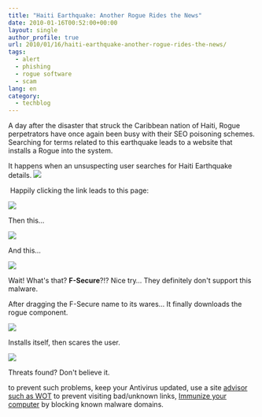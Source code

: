 ```yaml
---
title: "Haiti Earthquake: Another Rogue Rides the News"
date: 2010-01-16T00:52:00+00:00
layout: single
author_profile: true
url: 2010/01/16/haiti-earthquake-another-rogue-rides-the-news/
tags:
  - alert
  - phishing
  - rogue software
  - scam
lang: en
category: 
  - techblog
---
```

A day after the disaster that struck the Caribbean nation of Haiti, Rogue perpetrators have once again been busy with their SEO poisoning schemes. Searching for terms related to this earthquake leads to a website that installs a Rogue into the system.

It happens when an unsuspecting user searches for Haiti Earthquake details.
[![](http://4.bp.blogspot.com/_vaUVXcmC3OI/S1EFFMqE3rI/AAAAAAAAAp0/zH-lGMbFp-E/s640/hai-1.JPG)](http://4.bp.blogspot.com/_vaUVXcmC3OI/S1EFFMqE3rI/AAAAAAAAAp0/zH-lGMbFp-E/s1600-h/hai-1.JPG)

 Happily clicking the link leads to this page:

[![](http://1.bp.blogspot.com/_vaUVXcmC3OI/S1EFGFppfTI/AAAAAAAAAp8/sVmKiZG2ttk/s640/hai-2.JPG)](http://1.bp.blogspot.com/_vaUVXcmC3OI/S1EFGFppfTI/AAAAAAAAAp8/sVmKiZG2ttk/s1600-h/hai-2.JPG)

Then this…

[![](http://1.bp.blogspot.com/_vaUVXcmC3OI/S1EFHJTpxnI/AAAAAAAAAqE/wF9Lik5p1LM/s640/hai-3.JPG)](http://1.bp.blogspot.com/_vaUVXcmC3OI/S1EFHJTpxnI/AAAAAAAAAqE/wF9Lik5p1LM/s1600-h/hai-3.JPG)

And this…

[![](http://3.bp.blogspot.com/_vaUVXcmC3OI/S1EFIrp5adI/AAAAAAAAAqM/W9wKhiA9VX8/s640/hai-4.JPG)](http://3.bp.blogspot.com/_vaUVXcmC3OI/S1EFIrp5adI/AAAAAAAAAqM/W9wKhiA9VX8/s1600-h/hai-4.JPG)

Wait! What's that? **F-Secure**?!? Nice try… They definitely don't support this malware.

After dragging the F-Secure name to its wares… It finally downloads the rogue component.

[![](http://3.bp.blogspot.com/_vaUVXcmC3OI/S1EFJc0KMDI/AAAAAAAAAqU/sOFVRdYyQ-A/s640/hai-5.JPG)](http://3.bp.blogspot.com/_vaUVXcmC3OI/S1EFJc0KMDI/AAAAAAAAAqU/sOFVRdYyQ-A/s1600-h/hai-5.JPG)

Installs itself, then scares the user.

[![](http://3.bp.blogspot.com/_vaUVXcmC3OI/S1EFKXueQUI/AAAAAAAAAqc/_Du_dinfm64/s640/hai-6.JPG)](http://3.bp.blogspot.com/_vaUVXcmC3OI/S1EFKXueQUI/AAAAAAAAAqc/_Du_dinfm64/s1600-h/hai-6.JPG)

Threats found? Don't believe it.

to prevent such problems, keep your Antivirus updated, use a site [advisor such as WOT](http://sites.google.com/site/boelectronic/computer/security/site-advisor) to prevent visiting bad/unknown links, [Immunize your computer](http://sites.google.com/site/boelectronic/computer/security/hosts-file/protect-hostsfile) by blocking known malware domains.